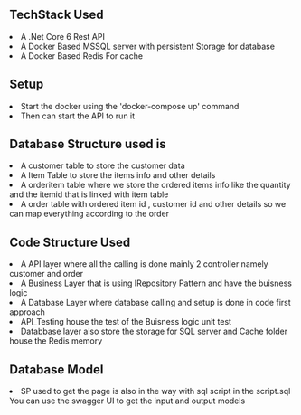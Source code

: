 ## TechStack Used
<p>
<li> A .Net Core 6 Rest API</br></li>
<li> A Docker Based MSSQL server with persistent Storage for database</br></li>
<li> A Docker Based Redis For cache</br></li>
</p>


## Setup

<li>Start the docker using the 'docker-compose up' command</li>
<li>Then can start the API to run it</li>

## Database Structure used is 
<li>A customer table to store the customer data</li>
<li>A Item Table to store the items info and other details</li>
<li>A orderitem table where we store the ordered items info like the quantity and the itemid that is linked with item table</li>
<li>A order table with ordered item id , customer id and other details so we can map everything according to the order</li>

## Code Structure Used
<li>A API layer where all the calling is done mainly 2 controller namely customer and order</li>
<li>A Business Layer that is using IRepository Pattern and have the buisness logic</li>
<li>A Database Layer where database calling and setup is done in code first approach</li>
<li>API_Testing house the test of the Buisness logic unit test</li>
<li>Databbase layer also store the storage for SQL server and Cache folder house the Redis memory</li>

## Database Model
<li>SP used to get the page is also in the way with sql script in the script.sql</li>
You can use the swagger UI to get the input and output models